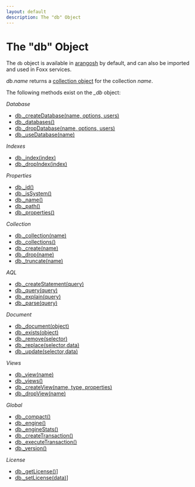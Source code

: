 ```yaml
---
layout: default
description: The "db" Object
---
```

The "db" Object
===============

The `db` object is available in [arangosh](programs-arangosh.html) by
default, and can also be imported and used in Foxx services.

*db.name* returns a [collection object](appendix-references-collection-object.html) for the collection *name*.

The following methods exist on the *_db* object:

*Database*

* [db._createDatabase(name, options, users)](data-modeling-databases-working-with.html#create-database)
* [db._databases()](data-modeling-databases-working-with.html#list-databases)
* [db._dropDatabase(name, options, users)](data-modeling-databases-working-with.html#drop-database)
* [db._useDatabase(name)](data-modeling-databases-working-with.html#use-database)

*Indexes*

* [db._index(index)](indexing-working-with-indexes.html#fetching-an-index-by-handle)
* [db._dropIndex(index)](indexing-working-with-indexes.html#dropping-an-index-via-a-database-handle)

*Properties*

* [db._id()](data-modeling-databases-working-with.html#id)
* [db._isSystem()](data-modeling-databases-working-with.html#issystem)
* [db._name()](data-modeling-databases-working-with.html#name)
* [db._path()](data-modeling-databases-working-with.html#path)
* [db._properties()](data-modeling-databases-working-with.html#properties)

*Collection*

* [db._collection(name)](data-modeling-collections-database-methods.html#collection)
* [db._collections()](data-modeling-collections-database-methods.html#all-collections)
* [db._create(name)](data-modeling-collections-database-methods.html#create)
* [db._drop(name)](data-modeling-collections-database-methods.html#drop)
* [db._truncate(name)](data-modeling-collections-database-methods.html#truncate)

*AQL*

* [db._createStatement(query)](aql/invocation-with-arangosh.html#with-_createstatement-arangostatement)
* [db._query(query)](aql/invocation-with-arangosh.html#with-db_query)
* [db._explain(query)](release-notes-new-features28.html#miscellaneous-improvements)
* [db._parse(query)](aql/invocation-with-arangosh.html#query-validation)

*Document*

* [db._document(object)](data-modeling-documents-database-methods.html#document)
* [db._exists(object)](data-modeling-documents-database-methods.html#exists)
* [db._remove(selector)](data-modeling-documents-database-methods.html#remove)
* [db._replace(selector,data)](data-modeling-documents-database-methods.html#replace)
* [db._update(selector,data)](data-modeling-documents-database-methods.html#update)

*Views*

* [db._view(name)](data-modeling-views-database-methods.html#view)
* [db._views()](data-modeling-views-database-methods.html#all-views)
* [db._createView(name, type, properties)](data-modeling-views-database-methods.html#create)
* [db._dropView(name)](data-modeling-views-database-methods.html#drop)

*Global*

* [db._compact()](data-modeling-databases-working-with.html#compact)
* [db._engine()](data-modeling-databases-working-with.html#engine)
* [db._engineStats()](data-modeling-databases-working-with.html#engine-statistics)
* [db._createTransaction()](transactions-stream-transactions.html#create-transaction)
* [db._executeTransaction()](transactions-javascript-transactions.html#execute-transaction)
* [db._version()](data-modeling-databases-working-with.html#get-the-version-of-arangodb)

*License*

* [db._getLicense()](administration-license.html#managing-your-license)]
* [db._setLicense(data)](administration-license.html#initial-installation)]
